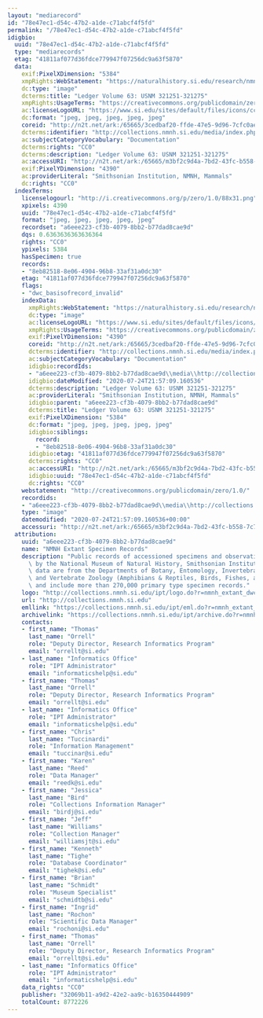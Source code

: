 ```yaml
---
layout: "mediarecord"
id: "78e47ec1-d54c-47b2-a1de-c71abcf4f5fd"
permalink: "/78e47ec1-d54c-47b2-a1de-c71abcf4f5fd"
idigbio:
  uuid: "78e47ec1-d54c-47b2-a1de-c71abcf4f5fd"
  type: "mediarecords"
  etag: "41811af077d36fdce779947f07256dc9a63f5870"
  data:
    exif:PixelXDimension: "5384"
    xmpRights:WebStatement: "https://naturalhistory.si.edu/research/nmnh-collections/museum-collections-policies"
    dc:type: "image"
    dcterms:title: "Ledger Volume 63: USNM 321251-321275"
    xmpRights:UsageTerms: "https://creativecommons.org/publicdomain/zero/1.0/"
    ac:licenseLogoURL: "https://www.si.edu/sites/default/files/icons/cc0.svg"
    dc:format: "jpeg, jpeg, jpeg, jpeg, jpeg"
    coreid: "http://n2t.net/ark:/65665/3cedbaf20-ffde-47e5-9d96-7cfc0aecf81f"
    dcterms:identifier: "http://collections.nmnh.si.edu/media/index.php?irn=14561794"
    ac:subjectCategoryVocabulary: "Documentation"
    dcterms:rights: "CC0"
    dcterms:description: "Ledger Volume 63: USNM 321251-321275"
    ac:accessURI: "http://n2t.net/ark:/65665/m3bf2c9d4a-7bd2-43fc-b558-7c73153e4e0a"
    exif:PixelYDimension: "4390"
    ac:providerLiteral: "Smithsonian Institution, NMNH, Mammals"
    dc:rights: "CC0"
  indexTerms:
    licenselogourl: "http://i.creativecommons.org/p/zero/1.0/88x31.png"
    xpixels: 4390
    uuid: "78e47ec1-d54c-47b2-a1de-c71abcf4f5fd"
    format: "jpeg, jpeg, jpeg, jpeg, jpeg"
    recordset: "a6eee223-cf3b-4079-8bb2-b77dad8cae9d"
    dqs: 0.6363636363636364
    rights: "CC0"
    ypixels: 5384
    hasSpecimen: true
    records:
    - "8eb82518-8e06-4904-96b8-33af31a0dc30"
    etag: "41811af077d36fdce779947f07256dc9a63f5870"
    flags:
    - "dwc_basisofrecord_invalid"
    indexData:
      xmpRights:WebStatement: "https://naturalhistory.si.edu/research/nmnh-collections/museum-collections-policies"
      dc:type: "image"
      ac:licenseLogoURL: "https://www.si.edu/sites/default/files/icons/cc0.svg"
      xmpRights:UsageTerms: "https://creativecommons.org/publicdomain/zero/1.0/"
      exif:PixelYDimension: "4390"
      coreid: "http://n2t.net/ark:/65665/3cedbaf20-ffde-47e5-9d96-7cfc0aecf81f"
      dcterms:identifier: "http://collections.nmnh.si.edu/media/index.php?irn=14561794"
      ac:subjectCategoryVocabulary: "Documentation"
      idigbio:recordIds:
      - "a6eee223-cf3b-4079-8bb2-b77dad8cae9d\\media\\http://collections.nmnh.si.edu/media/index.php?irn=14561794"
      idigbio:dateModified: "2020-07-24T21:57:09.160536"
      dcterms:description: "Ledger Volume 63: USNM 321251-321275"
      ac:providerLiteral: "Smithsonian Institution, NMNH, Mammals"
      idigbio:parent: "a6eee223-cf3b-4079-8bb2-b77dad8cae9d"
      dcterms:title: "Ledger Volume 63: USNM 321251-321275"
      exif:PixelXDimension: "5384"
      dc:format: "jpeg, jpeg, jpeg, jpeg, jpeg"
      idigbio:siblings:
        record:
        - "8eb82518-8e06-4904-96b8-33af31a0dc30"
      idigbio:etag: "41811af077d36fdce779947f07256dc9a63f5870"
      dcterms:rights: "CC0"
      ac:accessURI: "http://n2t.net/ark:/65665/m3bf2c9d4a-7bd2-43fc-b558-7c73153e4e0a"
      idigbio:uuid: "78e47ec1-d54c-47b2-a1de-c71abcf4f5fd"
      dc:rights: "CC0"
    webstatement: "http://creativecommons.org/publicdomain/zero/1.0/"
    recordids:
    - "a6eee223-cf3b-4079-8bb2-b77dad8cae9d\\media\\http://collections.nmnh.si.edu/media/index.php?irn=14561794"
    type: "image"
    datemodified: "2020-07-24T21:57:09.160536+00:00"
    accessuri: "http://n2t.net/ark:/65665/m3bf2c9d4a-7bd2-43fc-b558-7c73153e4e0a"
  attribution:
    uuid: "a6eee223-cf3b-4079-8bb2-b77dad8cae9d"
    name: "NMNH Extant Specimen Records"
    description: "Public records of accessioned specimens and observations curated\
      \ by the National Museum of Natural History, Smithsonian Institution. These\
      \ data are from the Departments of Botany, Entomology, Invertebrate Zoology\
      \ and Vertebrate Zoology (Amphibians & Reptiles, Birds, Fishes, and Mammals)\
      \ and include more than 270,000 primary type specimen records."
    logo: "http://collections.nmnh.si.edu/ipt/logo.do?r=nmnh_extant_dwc-a"
    url: "http://collections.nmnh.si.edu"
    emllink: "https://collections.nmnh.si.edu/ipt/eml.do?r=nmnh_extant_dwc-a"
    archivelink: "https://collections.nmnh.si.edu/ipt/archive.do?r=nmnh_extant_dwc-a"
    contacts:
    - first_name: "Thomas"
      last_name: "Orrell"
      role: "Deputy Director, Research Informatics Program"
      email: "orrellt@si.edu"
    - last_name: "Informatics Office"
      role: "IPT Administrator"
      email: "informaticshelp@si.edu"
    - first_name: "Thomas"
      last_name: "Orrell"
      role: "Deputy Director, Research Informatics Program"
      email: "orrellt@si.edu"
    - last_name: "Informatics Office"
      role: "IPT Administrator"
      email: "informaticshelp@si.edu"
    - first_name: "Chris"
      last_name: "Tuccinardi"
      role: "Information Management"
      email: "tuccinar@si.edu"
    - first_name: "Karen"
      last_name: "Reed"
      role: "Data Manager"
      email: "reedk@si.edu"
    - first_name: "Jessica"
      last_name: "Bird"
      role: "Collections Information Manager"
      email: "birdj@si.edu"
    - first_name: "Jeff"
      last_name: "Williams"
      role: "Collection Manager"
      email: "williamsjt@si.edu"
    - first_name: "Kenneth"
      last_name: "Tighe"
      role: "Database Coordinator"
      email: "tighek@si.edu"
    - first_name: "Brian"
      last_name: "Schmidt"
      role: "Museum Specialist"
      email: "schmidtb@si.edu"
    - first_name: "Ingrid"
      last_name: "Rochon"
      role: "Scientific Data Manager"
      email: "rochoni@si.edu"
    - first_name: "Thomas"
      last_name: "Orrell"
      role: "Deputy Director, Research Informatics Program"
      email: "orrellt@si.edu"
    - last_name: "Informatics Office"
      role: "IPT Administrator"
      email: "informaticshelp@si.edu"
    data_rights: "CC0"
    publisher: "32069b11-a9d2-42e2-aa9c-b16350444909"
    totalCount: 8772226
---
```

